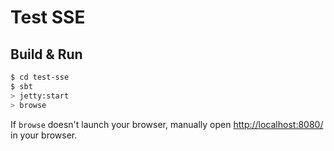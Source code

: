# Test SSE #

## Build & Run ##

```sh
$ cd test-sse
$ sbt
> jetty:start
> browse
```

If `browse` doesn't launch your browser, manually open [http://localhost:8080/](http://localhost:8080/) in your browser.
